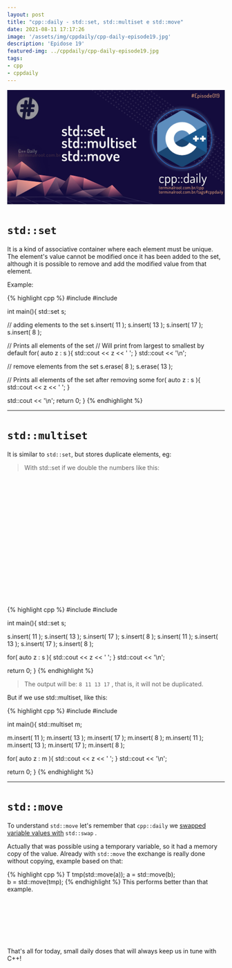 ```yaml
---
layout: post
title: "cpp::daily - std::set, std::multiset e std::move"
date: 2021-08-11 17:17:26
image: '/assets/img/cppdaily/cpp-daily-episode19.jpg'
description: 'Epidose 19'
featured-img: ../cppdaily/cpp-daily-episode19.jpg
tags:
- cpp
- cppdaily
---
```


![cpp::daily - std::set, std::multiset e std::move](/assets/img/cppdaily/cpp-daily-episode19.jpg)

# `std::set`
It is a kind of associative container where each element must be unique. The element's value cannot be modified once it has been added to the set, although it is possible to remove and add the modified value from that element.

Example:

{% highlight cpp %}
#include <iostream>
#include <set>

int main(){
  std::set<int> s;

  // adding elements to the set
  s.insert( 11 );
  s.insert( 13 );
  s.insert( 17 );
  s.insert( 8 );

  // Prints all elements of the set
  // Will print from largest to smallest by default
  for( auto z : s ){
    std::cout << z << ' ';
  }
  std::cout << '\n';

  // remove elements from the set 
  s.erase( 8 );
  s.erase( 13 );

  // Prints all elements of the set after removing some
  for( auto z : s ){
    std::cout << z << ' ';
  }

  std::cout << '\n';
  return 0;
}
{% endhighlight %}

---

# `std::multiset`
It is similar to `std::set`, but stores duplicate elements, eg:
> With std::set if we double the numbers like this:

<!-- QUADRADO -->
<script async src="//pagead2.googlesyndication.com/pagead/js/adsbygoogle.js"></script>
<ins class="adsbygoogle"
style="display:inline-block;width:336px;height:280px"
data-ad-client="ca-pub-2838251107855362"
data-ad-slot="5351066970"></ins>
<script>
(adsbygoogle = window.adsbygoogle || []).push({});
</script>

{% highlight cpp %}
#include <iostream>
#include <set>

int main(){
  std::set<int> s;

  s.insert( 11 );
  s.insert( 13 );
  s.insert( 17 );
  s.insert( 8 );
  s.insert( 11 );
  s.insert( 13 );
  s.insert( 17 );
  s.insert( 8 );


  for( auto z : s ){
    std::cout << z << ' ';
  }
  std::cout << '\n';

  return 0;
}
{% endhighlight %}
> The output will be: `8 11 13 17` , that is, it will not be duplicated.

But if we use std::multiset, like this:

{% highlight cpp %}
#include <iostream>
#include <set>

int main(){
  std::multiset<int> m;

  m.insert( 11 );
  m.insert( 13 );
  m.insert( 17 );
  m.insert( 8 );
  m.insert( 11 );
  m.insert( 13 );
  m.insert( 17 );
  m.insert( 8 );


  for( auto z : m ){
    std::cout << z << ' ';
  }
  std::cout << '\n';

  return 0;
}
{% endhighlight %}

---

# `std::move`
To understand `std::move` let's remember that `cpp::daily` we [swapped variable values with](https://en.terminalroot.com.br/swapping-values-and-sorting-array-values/) `std::swap` .

Actually that was possible using a temporary variable, so it had a memory copy of the value. Already with `std::move` the exchange is really done without copying, example based on that:

{% highlight cpp %}
T tmp(std::move(a));
a = std::move(b);   
b = std::move(tmp);
{% endhighlight %}
This performs better than that example.

<!-- LISTA MIN -->
<script async src="//pagead2.googlesyndication.com/pagead/js/adsbygoogle.js"></script>
<ins class="adsbygoogle"
style="display:inline-block;width:730px;height:95px"
data-ad-client="ca-pub-2838251107855362"
data-ad-slot="5351066970"></ins>
<script>
(adsbygoogle = window.adsbygoogle || []).push({});
</script>

That's all for today, small daily doses that will always keep us in tune with C++!


    
